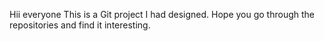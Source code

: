 Hii everyone
This is a Git project I had designed.
Hope you go through the repositories and find it interesting.
